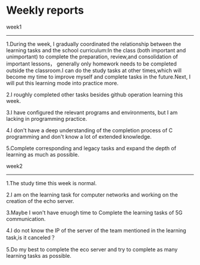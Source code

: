 Weekly reports
================

week1
_____
1.During the week, I gradually coordinated the relationship between the learning tasks and the school curriculum:In the class (both important and unimportant) to complete the  preparation, review,and consolidation of important lessons， generally only homework needs to be completed outside the classroom.I can do the study tasks at other times,which will become my time to improve myself and complete tasks in the future.Next, I will put this learning mode into practice more.

2.I roughly completed other tasks besides github operation learning this week.

3.I have configured the relevant programs and environments, but I am lacking in programming practice.

4.I don't have a deep understanding of the completion process of C programming and don't know a lot of extended knowledge. 

5.Complete corresponding and legacy tasks and expand the depth of learning as much as possible.   

week2
______
1.The study time this week is normal.

2.I am on the learning task for computer networks and working on the creation of the echo server.

3.Maybe I won't have enuogh time to Complete the learning tasks of 5G communication.

4.I do not know the IP of the server of the team mentioned in the  learning task,is it canceled？

5.Do my best to complete the eco server and try to complete as many learning tasks as possible.
